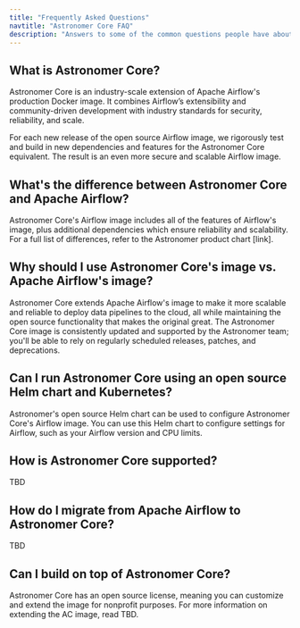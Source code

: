 ```yaml
---
title: "Frequently Asked Questions"
navtitle: "Astronomer Core FAQ"
description: "Answers to some of the common questions people have about Astronomer Core."
---
```


## What is Astronomer Core?

Astronomer Core is an industry-scale extension of Apache Airflow's production Docker image. It combines Airflow’s extensibility and community-driven development with industry standards for security, reliability, and scale.

For each new release of the open source Airflow image, we rigorously test and build in new dependencies and features for the Astronomer Core equivalent. The result is an even more secure and scalable Airflow image.

## What's the difference between Astronomer Core and Apache Airflow?

Astronomer Core's Airflow image includes all of the features of Airflow's image, plus additional dependencies which ensure reliability and scalability. For a full list of differences, refer to the Astronomer product chart [link].


## Why should I use Astronomer Core's image vs. Apache Airflow's image?

Astronomer Core extends Apache Airflow's image to make it more scalable and reliable to deploy data pipelines to the cloud, all while maintaining the open source functionality that makes the original great. The Astronomer Core image is consistently updated and supported by the Astronomer team; you'll be able to rely on regularly scheduled releases, patches, and deprecations.

## Can I run Astronomer Core using an open source Helm chart and Kubernetes?

Astronomer's open source Helm chart can be used to configure Astronomer Core's Airflow image. You can use this Helm chart to configure settings for Airflow, such as your Airflow version and CPU limits.

## How is Astronomer Core supported?

TBD

## How do I migrate from Apache Airflow to Astronomer Core?

TBD

## Can I build on top of Astronomer Core?

Astronomer Core has an open source license, meaning you can customize and extend the image for nonprofit purposes. For more information on extending the AC image, read TBD.
